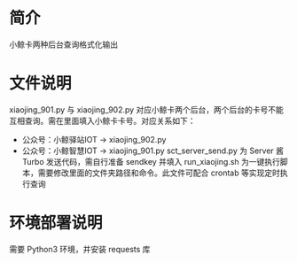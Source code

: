 # 简介
小鲸卡两种后台查询格式化输出
# 文件说明
xiaojing_901.py 与 xiaojing_902.py 对应小鲸卡两个后台，两个后台的卡号不能互相查询。需在里面填入小鲸卡卡号。对应关系如下：
- 公众号：小鲸驿站IOT -> xiaojing_902.py
- 公众号：小鲸智慧IOT -> xiaojing_901.py
sct_server_send.py 为 Server 酱 Turbo 发送代码，需自行准备 sendkey 并填入
run_xiaojing.sh 为一键执行脚本，需要修改里面的文件夹路径和命令。此文件可配合 crontab 等实现定时执行查询
# 环境部署说明
需要 Python3 环境，并安装 requests 库
